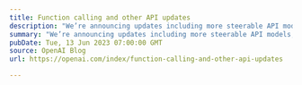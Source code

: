 ```yaml
---
title: Function calling and other API updates
description: "We’re announcing updates including more steerable API models, function calling capabilities, longer context, and lower prices."
summary: "We’re announcing updates including more steerable API models, function calling capabilities, longer context, and lower prices."
pubDate: Tue, 13 Jun 2023 07:00:00 GMT
source: OpenAI Blog
url: https://openai.com/index/function-calling-and-other-api-updates

---
```


